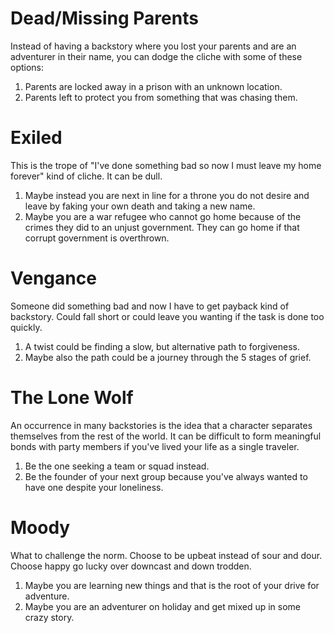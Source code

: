 # Dead/Missing Parents
Instead of having a backstory where you lost your parents and are an adventurer in their name, you can dodge the cliche with some of these options:
1. Parents are locked away in a prison with an unknown location.
2. Parents left to protect you from something that was chasing them.

# Exiled
This is the trope of "I've done something bad so now I must leave my home forever" kind of cliche. It can be dull.
1. Maybe instead you are next in line for a throne you do not desire and leave by faking your own death and taking a new name.
2. Maybe you are a war refugee who cannot go home because of the crimes they did to an unjust government. They can go home if that corrupt government is overthrown. 

# Vengance
Someone did something bad and now I have to get payback kind of backstory. Could fall short or could leave you wanting if the task is done too quickly.
1. A twist could be finding a slow, but alternative path to forgiveness. 
2. Maybe also the path could be a journey through the 5 stages of grief.

# The Lone Wolf
An occurrence in many backstories is the idea that a character separates themselves from the rest of the world. It can be difficult to form meaningful bonds with party members if you've lived your life as a single traveler.
1. Be the one seeking a team or squad instead.
2. Be the founder of your next group because you've always wanted to have one despite your loneliness.

# Moody
What to challenge the norm. Choose to be upbeat instead of sour and dour. Choose happy go lucky over downcast and down trodden. 
1. Maybe you are learning new things and that is the root of your drive for adventure.
2. Maybe you are an adventurer on holiday and get mixed up in some crazy story.
